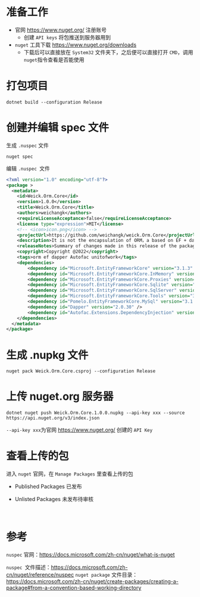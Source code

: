

# 准备工作

- 官网 https://www.nuget.org/  注册账号
  - 创建 `API keys` 将包推送到服务器用到
- `nuget` 工具下载 https://www.nuget.org/downloads
  - 下载后可以直接放在 `System32` 文件夹下，之后便可以直接打开 `CMD`，调用 `nuget`指令查看是否能使用



# 打包项目

```shell
dotnet build --configuration Release
```



# 创建并编辑 spec 文件

生成 `.nuspec` 文件

```shell
nuget spec
```

编辑 `.nuspec `文件

```xml
<?xml version="1.0" encoding="utf-8"?>
<package >
  <metadata>
    <id>Weick.Orm.Core</id>
    <version>1.0.0</version>
    <title>Weick.Orm.Core</title>
    <authors>weichangk</authors>
    <requireLicenseAcceptance>false</requireLicenseAcceptance>
    <license type="expression">MIT</license>
    <!-- <icon>icon.png</icon> -->
    <projectUrl>https://github.com/weichangk/weick.Orm.Core</projectUrl>
    <description>It is not the encapsulation of ORM，a based on EF + dapper + Autofac, is repository and unitofwork</description>
    <releaseNotes>Summary of changes made in this release of the package.</releaseNotes>
    <copyright>Copyright @2022</copyright>
    <tags>orm ef dapper Autofac unitofwork</tags>
    <dependencies>
        <dependency id="Microsoft.EntityFrameworkCore" version="3.1.3" />
        <dependency id="Microsoft.EntityFrameworkCore.InMemory" version="3.1.3" />
        <dependency id="Microsoft.EntityFrameworkCore.Proxies" version="3.1.3" />
        <dependency id="Microsoft.EntityFrameworkCore.Sqlite" version="3.1.3" />
        <dependency id="Microsoft.EntityFrameworkCore.SqlServer" version="3.1.3" />
        <dependency id="Microsoft.EntityFrameworkCore.Tools" version="3.1.3" />
        <dependency id="Pomelo.EntityFrameworkCore.MySql" version="3.1.1" />
        <dependency id="Dapper" version="2.0.30" />
        <dependency id="Autofac.Extensions.DependencyInjection" version="6.0.0" />
    </dependencies>
  </metadata>
</package>
```



# 生成 .nupkg 文件

```shell
nuget pack Weick.Orm.Core.csproj --configuration Release
```



# 上传 nuget.org 服务器

```shell
dotnet nuget push Weick.Orm.Core.1.0.0.nupkg --api-key xxx --source https://api.nuget.org/v3/index.json
```

`--api-key xxx`为官网 https://www.nuget.org/  创建的 `API Key`



# 查看上传的包

进入 `nuget` 官网，在  `Manage Packages` 里查看上传的包

- Published Packages   已发布

- Unlisted Packages 未发布待审核

  ​                           

# 参考

`nuspec` 官网：https://docs.microsoft.com/zh-cn/nuget/what-is-nuget

`nuspec `文件描述：https://docs.microsoft.com/zh-cn/nuget/reference/nuspec
`nuget package` 文件目录：https://docs.microsoft.com/zh-cn/nuget/create-packages/creating-a-package#from-a-convention-based-working-directory